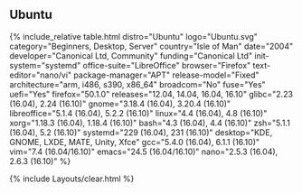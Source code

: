 ## Ubuntu
{% include_relative table.html distro="Ubuntu" logo="Ubuntu.svg" category="Beginners, Desktop, Server" country="Isle of Man" date="2004" developer="Canonical Ltd, Community" funding="Canonical Ltd" init-system="systemd" office-suite="LibreOffice" browser="Firefox" text-editor="nano/vi" package-manager="APT" release-model="Fixed" architecture="arm, i486, s390, x86_64" broadcom="No" fuse="Yes" uefi="Yes" firefox="50.1.0" releases="12.04, 14.04, 16.04, 16.10" glibc="2.23 (16.04), 2.24 (16.10)" gnome="3.18.4 (16.04), 3.20.4 (16.10)" libreoffice="5.1.4 (16.04), 5.2.2 (16.10)" linux="4.4 (16.04), 4.8 (16.10)" xorg="1.18.3 (16.04), 1.18.4 (16.10)" bash="4.3 (16.04), 4.4 (16.10)" zsh="5.1.1 (16.04), 5.2 (16.10)" systemd="229 (16.04), 231 (16.10)" desktop="KDE, GNOME, LXDE, MATE, Unity, Xfce" gcc="5.4.0 (16.04), 6.1.1 (16.10)" vim="7.4 (16.04/16.10)" emacs="24.5 (16.04/16.10)" nano="2.5.3 (16.04), 2.6.3 (16.10)" %}

{% include Layouts/clear.html %}
